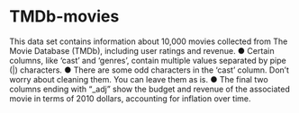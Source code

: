 # TMDb-movies
This data set contains information about 10,000 movies collected from The Movie Database (TMDb), including user ratings and revenue. ● Certain columns, like ‘cast’ and ‘genres’, contain multiple values separated by pipe (|) characters. ● There are some odd characters in the ‘cast’ column. Don’t worry about cleaning them. You can leave them as is. ● The final two columns ending with “_adj” show the budget and revenue of the associated movie in terms of 2010 dollars, accounting for inflation over time.
